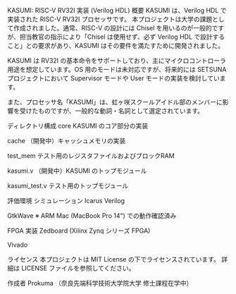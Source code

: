 KASUMI: RISC-V RV32I 実装 (Verilog HDL)
概要
KASUMI は、Verilog HDL で実装された RISC-V RV32I プロセッサです。
本プロジェクトは大学の課題として作成されました。通常、RISC-V の設計には Chisel を用いるのが一般的ですが、担当教官の指示により「Chisel は使用せず、必ず Verilog HDL で設計すること」との要求があり、KASUMI はその要件を満たすために開発されました。

KASUMI は RV32I の基本命令をサポートしており、主にマイクロコントローラ用途を想定しています。OS 用のモードは未対応ですが、将来的には SETSUNA プロジェクトにおいて Supervisor モードや User モードの実装を検討しています。

また、プロセッサ名「KASUMI」は、虹ヶ咲スクールアイドル部のメンバーに影響を受けたものですが、一般的な動詞・名詞として選定されています。

ディレクトリ構成
core
KASUMI のコア部分の実装

cache
（開発中）キャッシュメモリの実装

test_mem
テスト用のレジスタファイルおよびブロックRAM

kasumi.v
（開発中）KASUMI のトップモジュール

kasumi_test.v
テスト用のトップモジュール

評価環境
シミュレーション
Icarus Verilog

GtkWave
※ ARM Mac (MacBook Pro 14") での動作確認済み

FPGA 実装
Zedboard (Xilinx Zynq シリーズ FPGA)

Vivado

ライセンス
本プロジェクトは MIT License の下でライセンスされています。
詳細は LICENSE ファイルを参照してください。

作成者
Prokuma
（奈良先端科学技術大学院大学 修士課程在学中）
